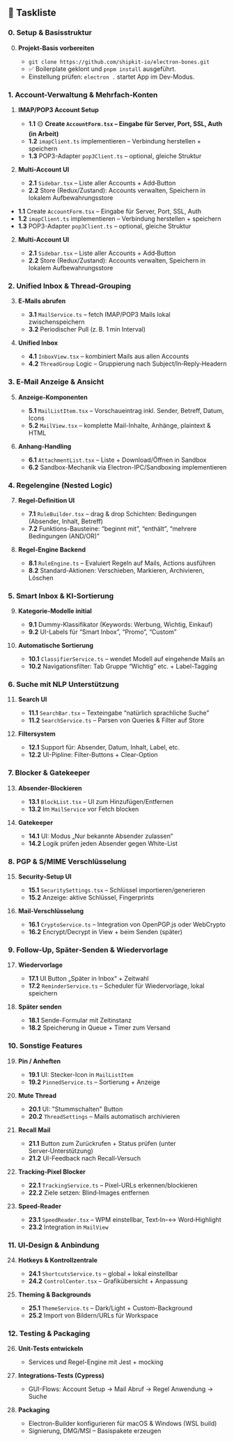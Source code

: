 ## 🧱 Taskliste

### 0. Setup & Basisstruktur

0. **Projekt-Basis vorbereiten**

   * `git clone https://github.com/shipkit-io/electron-bones.git`
   * ✅ Boilerplate geklont und `pnpm install` ausgeführt.
   * Einstellung prüfen: `electron .` startet App im Dev-Modus.

### 1. Account-Verwaltung & Mehrfach-Konten

1. **IMAP/POP3 Account Setup**

    * **1.1** 🟡 **Create `AccountForm.tsx` – Eingabe für Server, Port, SSL, Auth (in Arbeit)**
    * **1.2** `imapClient.ts` implementieren – Verbindung herstellen + speichern
    * **1.3** POP3-Adapter `pop3Client.ts` – optional, gleiche Struktur

2.  **Multi‑Account UI**

    * **2.1** `Sidebar.tsx` – Liste aller Accounts + Add‑Button
    * **2.2** Store (Redux/Zustand): Accounts verwalten, Speichern in lokalem Aufbewahrungsstore


   * **1.1** Create `AccountForm.tsx` – Eingabe für Server, Port, SSL, Auth
   * **1.2** `imapClient.ts` implementieren – Verbindung herstellen + speichern
   * **1.3** POP3-Adapter `pop3Client.ts` – optional, gleiche Struktur

2. **Multi‑Account UI**

   * **2.1** `Sidebar.tsx` – Liste aller Accounts + Add‑Button
   * **2.2** Store (Redux/Zustand): Accounts verwalten, Speichern in lokalem Aufbewahrungsstore

### 2. Unified Inbox & Thread‑Grouping

3. **E‑Mails abrufen**

   * **3.1** `MailService.ts` – fetch IMAP/POP3 Mails lokal zwischenspeichern
   * **3.2** Periodischer Pull (z. B. 1 min Interval)

4. **Unified Inbox**

   * **4.1** `InboxView.tsx` – kombiniert Mails aus allen Accounts
   * **4.2** `ThreadGroup` Logic – Gruppierung nach Subject/In‑Reply‑Headern

### 3. E‑Mail Anzeige & Ansicht

5. **Anzeige-Komponenten**

   * **5.1** `MailListItem.tsx` – Vorschaueintrag inkl. Sender, Betreff, Datum, Icons
   * **5.2** `MailView.tsx` – komplette Mail-Inhalte, Anhänge, plaintext & HTML

6. **Anhang-Handling**

   * **6.1** `AttachmentList.tsx` – Liste + Download/Öffnen in Sandbox
   * **6.2** Sandbox-Mechanik via Electron-IPC/Sandboxing implementieren

### 4. Regelengine (Nested Logic)

7. **Regel-Definition UI**

   * **7.1** `RuleBuilder.tsx` – drag & drop Schichten: Bedingungen (Absender, Inhalt, Betreff)
   * **7.2** Funktions-Bausteine: “beginnt mit”, “enthält”, “mehrere Bedingungen (AND/OR)”

8. **Regel-Engine Backend**

   * **8.1** `RuleEngine.ts` – Evaluiert Regeln auf Mails, Actions ausführen
   * **8.2** Standard-Aktionen: Verschieben, Markieren, Archivieren, Löschen

### 5. Smart Inbox & KI‑Sortierung

9. **Kategorie-Modelle initial**

   * **9.1** Dummy-Klassifikator (Keywords: Werbung, Wichtig, Einkauf)
   * **9.2** UI-Labels für “Smart Inbox”, “Promo”, “Custom”

10. **Automatische Sortierung**

    * **10.1** `ClassifierService.ts` – wendet Modell auf eingehende Mails an
    * **10.2** Navigationsfilter: Tab Gruppe “Wichtig” etc. + Label-Tagging

### 6. Suche mit NLP Unterstützung

11. **Search UI**

    * **11.1** `SearchBar.tsx` – Texteingabe “natürlich sprachliche Suche”
    * **11.2** `SearchService.ts` – Parsen von Queries & Filter auf Store

12. **Filtersystem**

    * **12.1** Support für: Absender, Datum, Inhalt, Label, etc.
    * **12.2** UI-Pipline: Filter-Buttons + Clear-Option

### 7. Blocker & Gatekeeper

13. **Absender‑Blockieren**

    * **13.1** `BlockList.tsx` – UI zum Hinzufügen/Entfernen
    * **13.2** Im `MailService` vor Fetch blocken

14. **Gatekeeper**

    * **14.1** UI: Modus „Nur bekannte Absender zulassen“
    * **14.2** Logik prüfen jeden Absender gegen White-List

### 8. PGP & S/MIME Verschlüsselung

15. **Security‑Setup UI**

    * **15.1** `SecuritySettings.tsx` – Schlüssel importieren/generieren
    * **15.2** Anzeige: aktive Schlüssel, Fingerprints

16. **Mail-Verschlüsselung**

    * **16.1** `CryptoService.ts` – Integration von OpenPGP.js oder WebCrypto
    * **16.2** Encrypt/Decrypt in View + beim Senden (später)

### 9. Follow‑Up, Später‑Senden & Wiedervorlage

17. **Wiedervorlage**

    * **17.1** UI Button „Später in Inbox“ + Zeitwahl
    * **17.2** `ReminderService.ts` – Scheduler für Wiedervorlage, lokal speichern

18. **Später senden**

    * **18.1** Sende-Formular mit Zeitinstanz
    * **18.2** Speicherung in Queue + Timer zum Versand

### 10. Sonstige Features

19. **Pin / Anheften**

    * **19.1** UI: Stecker-Icon in `MailListItem`
    * **19.2** `PinnedService.ts` – Sortierung + Anzeige

20. **Mute Thread**

    * **20.1** UI: "Stummschalten" Button
    * **20.2** `ThreadSettings` – Mails automatisch archivieren

21. **Recall Mail**

    * **21.1** Button zum Zurückrufen + Status prüfen (unter Server‑Unterstützung)
    * **21.2** UI-Feedback nach Recall‑Versuch

22. **Tracking‑Pixel Blocker**

    * **22.1** `TrackingService.ts` – Pixel-URLs erkennen/blockieren
    * **22.2** Ziele setzen: Blind‑Images entfernen

23. **Speed‑Reader**

    * **23.1** `SpeedReader.tsx` – WPM einstellbar, Text‑In–↔ Word‑Highlight
    * **23.2** Integration in `MailView`

### 11. UI‑Design & Anbindung

24. **Hotkeys & Kontrollzentrale**

    * **24.1** `ShortcutsService.ts` – global + lokal einstellbar
    * **24.2** `ControlCenter.tsx` – Grafik­übersicht + Anpassung

25. **Theming & Backgrounds**

    * **25.1** `ThemeService.ts` – Dark/Light + Custom-Background
    * **25.2** Import von Bildern/URLs für Workspace

### 12. Testing & Packaging

26. **Unit-Tests entwickeln**

    * Services und Regel-Engine mit Jest + mocking

27. **Integrations‑Tests (Cypress)**

    * GUI-Flows: Account Setup → Mail Abruf → Regel Anwendung → Suche

28. **Packaging**

    * Electron-Builder konfigurieren für macOS & Windows (WSL build)
    * Signierung, DMG/MSI – Basispakete erzeugen
